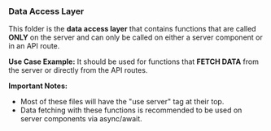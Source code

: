 ### Data Access Layer

This folder is the **data access layer** that contains functions that are called
**ONLY** on the server and can only be called on either a server component or in
an API route.

**Use Case Example:** It should be used for functions that **FETCH DATA** from
the server or directly from the API routes.

**Important Notes:**

- Most of these files will have the "use server" tag at their top.
- Data fetching with these functions is recommended to be used on server
  components via async/await.
